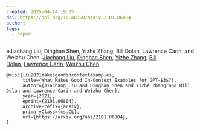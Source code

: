 ```yaml
---
created: 2025-04-14 19:55
doi: https://doi.org/10.48550/arXiv.2101.06804
author: 
tags:
  - paper
---
```

eJiachang Liu, Dinghan Shen, Yizhe Zhang, Bill Dolan, Lawrence Carin, and Weizhu Chen. 
[Jiachang Liu](https://arxiv.org/search/cs?searchtype=author&query=Liu,+J), [Dinghan Shen](https://arxiv.org/search/cs?searchtype=author&query=Shen,+D), [Yizhe Zhang](https://arxiv.org/search/cs?searchtype=author&query=Zhang,+Y), [Bill Dolan](https://arxiv.org/search/cs?searchtype=author&query=Dolan,+B), [Lawrence Carin](https://arxiv.org/search/cs?searchtype=author&query=Carin,+L), [Weizhu Chen](https://arxiv.org/search/cs?searchtype=author&query=Chen,+W)

```
@misc{liu2021makesgoodincontextexamples,
      title={What Makes Good In-Context Examples for GPT-$3$?}, 
      author={Jiachang Liu and Dinghan Shen and Yizhe Zhang and Bill Dolan and Lawrence Carin and Weizhu Chen},
      year={2021},
      eprint={2101.06804},
      archivePrefix={arXiv},
      primaryClass={cs.CL},
      url={https://arxiv.org/abs/2101.06804}, 
}
```